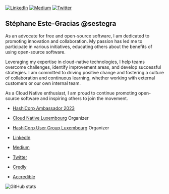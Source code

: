 [![LinkedIn](https://img.shields.io/badge/linkedin-%230077B5.svg?style=for-the-badge&logo=linkedin&logoColor=white)](https://linkedin.com/in/sestegra)
[![Medium](https://img.shields.io/badge/Medium-12100E?style=for-the-badge&logo=medium&logoColor=white)](https://medium.com/@sestegra)
[![Twitter](https://img.shields.io/badge/Twitter-%231DA1F2.svg?style=for-the-badge&logo=Twitter&logoColor=white)](https://twitter.com/@sestegra)

## Stéphane Este-Gracias @sestegra
As an advocate for free and open-source software, I am dedicated to promoting innovation and collaboration. My passion has led me to participate in various initiatives, educating others about the benefits of using open-source software.

Leveraging my expertise in cloud-native technologies, I help teams overcome challenges, identify improvement areas, and develop successful strategies. I am committed to driving positive change and fostering a culture of collaboration and continuous learning, whether working with external customers or our own internal team.

As a Cloud Native enthusiast, I am proud to continue promoting open-source software and inspiring others to join the movement.

* [HashiCorp Ambassador 2023](https://www.credly.com/badges/725d095c-a768-43a5-92b3-108b0e631e05)</br> 
* [Cloud Native Luxembourg](https://community.cncf.io/luxembourg/) Organizer</br> 
* [HashiCorp User Group Luxembourg](https://www.meetup.com/luxembourg-hashicorp-user-group/) Organizer</br> 

* [LinkedIn](https://linkedin.com/in/sestegra)
* [Medium](https://medium.com/@sestegra)
* [Twitter](https://twitter.com/sestegra)
* [Credly](https://www.credly.com/users/stephane-este-gracias) 
* [Accredible](https://credential.net/profile/stephane-este-gracias/wallet)

![GitHub stats](https://github-readme-stats.vercel.app/api?username=sestegra&show_icons=true&theme=highcontrast)
